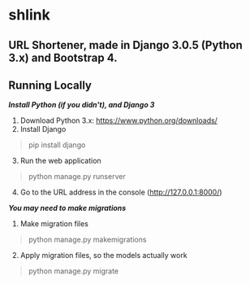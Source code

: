 # shlink
## URL Shortener, made in Django 3.0.5 (Python 3.x) and Bootstrap 4.


## Running Locally

***Install Python (if you didn't), and Django 3***
1. Download Python 3.x: https://www.python.org/downloads/
2. Install Django
> pip install django
3. Run the web application
> python manage.py runserver 
4. Go to the URL address in the console (http://127.0.0.1:8000/)

***You may need to make migrations***
1. Make migration files
> python manage.py makemigrations
2. Apply migration files, so the models actually work
> python manage.py migrate
